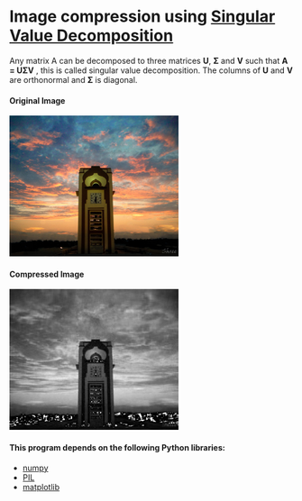 <html>
<body>
<h1>Image compression using <a href="http://web.mit.edu/be.400/www/SVD/Singular_Value_Decomposition.htm">Singular Value Decomposition</a></h1>
<p>
Any matrix  A  can be decomposed to three matrices  <b>U</b>, <b>Σ</b> and <b>V</b> such that  <b>A = UΣV</b> , 
this is called singular value decomposition. The columns of <b>U</b> and <b>V</b> are orthonormal and <b>Σ</b> is diagonal.
</p>
<h4>Original Image</h4>
<img src="test.jpg" width="300px" height="250px">
<br>
<h4>Compressed Image</h4>
<img src="compressed.jpg" width="300px" height="250px">
<br>
<h4>This program depends on the following Python libraries:</h4>
<ul>
<li><a href="http://www.numpy.org/">numpy</a></li>
<li><a href="https://pillow.readthedocs.io/en/4.0.x/">PIL</a></li>
<li><a href="http://matplotlib.org/">matplotlib</a></li>
</ul>
</body>
</html>
